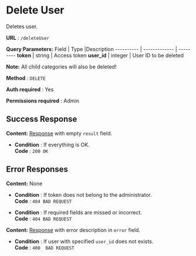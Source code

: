 # Delete User

Deletes user.

**URL** : `/deleteUser`

**Query Parameters:** 
Field | Type |Description
---------- | ------------- | ---------
__token__ | string | Access token
__user_id__ | integer | User ID to be deleted

**Note:**
All child categories will also be deleted!

**Method** : `DELETE`

**Auth required** : Yes

**Permissions required** : Admin

## Success Response

**Content:** [Response](../types/response.md) with empty `result` field.

* **Condition** : If everything is OK.  
**Code** : `200 OK`

## Error Responses

**Content:** None
* **Condition** : If token does not belong to the administrator.  
**Code** : `404 BAD REQUEST`

* **Condition** : If required fields are missed or incorrect.  
**Code** : `404 BAD REQUEST`


**Content:** [Response](../types/response.md) with error description in `error` field.

* **Condition** : If user with specified `user_id` does not exists.  
**Code** : `400  BAD REQUEST`



